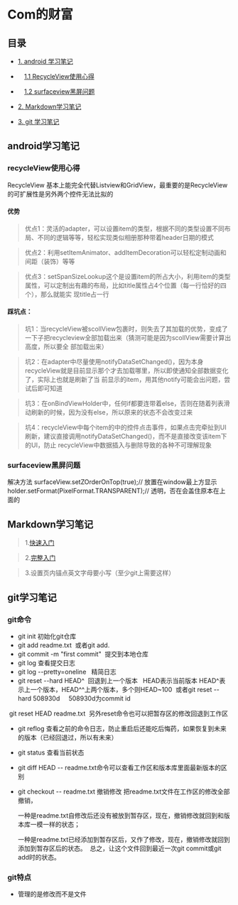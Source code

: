 # Com的财富

## 目录
* [1. android 学习笔记](#android学习笔记)

* &ensp;&ensp;[1.1 RecycleView使用心得](#recycleview使用心得)
* &ensp;&ensp;[1.2 surfaceview黑屏问题](#surfaceview黑屏问题)
* [2. Markdown学习笔记](#markdown学习笔记)
* [3. git 学习笔记](#git学习笔记)

## android学习笔记 
### recycleView使用心得

  RecycleView 基本上能完全代替Listview和GridView，最重要的是RecycleView的可扩展性是另外两个控件无法比拟的
  
#### 优势

> 优点1：灵活的adapter，可以设置item的类型，根据不同的类型设置不同布局、不同的逻辑等等，轻松实现类似相册那种带着header日期的模式

> 优点2：利用setItemAnimator、addItemDecoration可以轻松定制动画和间距（装饰）等等

> 优点3：setSpanSizeLookup这个是设置item的所占大小，利用item的类型属性，可以定制出有趣的布局，比如title属性占4个位置（每一行恰好的四个），那么就能实  现title占一行

#### 踩坑点：
> 坑1：当recycleView被scollView包裹时，则失去了其加载的优势，变成了一下子把recycleview全部加载出来（猜测可能是因为scollView需要计算出高度，所以要全  部加载出来）

> 坑2：在adapter中尽量使用notifyDataSetChanged()，因为本身recycleView就是目前显示那个才去加载哪里，所以即使通知全部数据变化了，实际上也就是刷新了当   前显示的item，用其他notify可能会出问题，尝试后即可知道

> 坑3：在onBindViewHolder中，任何if都要连带着else，否则在随着列表滑动刷新的时候，因为没有else，所以原来的状态不会改变过来

> 坑4：recycleView中每个item的中的控件点击事件，如果点击完牵扯到UI刷新，建议直接调用notifyDataSetChanged()，而不是直接改变该item下的UI，防止         recycleView中数据插入与删除导致的各种不可理解现象

### surfaceview黑屏问题
解决方法
surfaceView.setZOrderOnTop(true);// 放置在window最上方显示
holder.setFormat(PixelFormat.TRANSPARENT);// 透明，否在会盖住原本在上面的

## Markdown学习笔记
> 1.[快速入门](http://wowubuntu.com/markdown/basic.html)

> 2.[完整入门](http://wowubuntu.com/markdown/index.html)

> 3.设置页内锚点英文字母要小写（至少git上需要这样）

## git学习笔记
### git命令
* git init 初始化git仓库
* git add readme.txt  或者git add.
* git commit -m "first commit"  提交到本地仓库
* git log 查看提交日志
* git log --pretty=oneline   精简日志
* git reset --hard HEAD^  回退到上一个版本   HEAD表示当前版本 HEAD^表示上一个版本，HEAD^^上两个版本，多个则HEAD~100
  或者git reset --hard 508930d     508930d为commit id
  
  git reset HEAD readme.txt  另外reset命令也可以把暂存区的修改回退到工作区
* git reflog 查看之前的命令日志，防止重启后还能吃后悔药，如果恢复到未来的版本（已经回退过，所以有未来）
* git status 查看当前状态
* git diff HEAD -- readme.txt命令可以查看工作区和版本库里面最新版本的区别
* git checkout -- readme.txt 撤销修改 把readme.txt文件在工作区的修改全部撤销，

  一种是readme.txt自修改后还没有被放到暂存区，现在，撤销修改就回到和版本库一模一样的状态；
  
  一种是readme.txt已经添加到暂存区后，又作了修改，现在，撤销修改就回到添加到暂存区后的状态。
  总之，让这个文件回到最近一次git commit或git add时的状态。

### git特点
* 管理的是修改而不是文件

